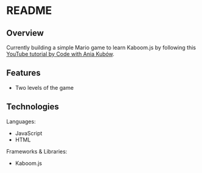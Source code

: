 # README

## Overview
Currently building a simple Mario game to learn Kaboom.js by following this
[YouTube tutorial by Code with Ania Kubów](https://youtu.be/2nucjefSr6I). 

## Features 
- Two levels of the game

## Technologies
Languages:
- JavaScript
- HTML

Frameworks & Libraries:
-  Kaboom.js 